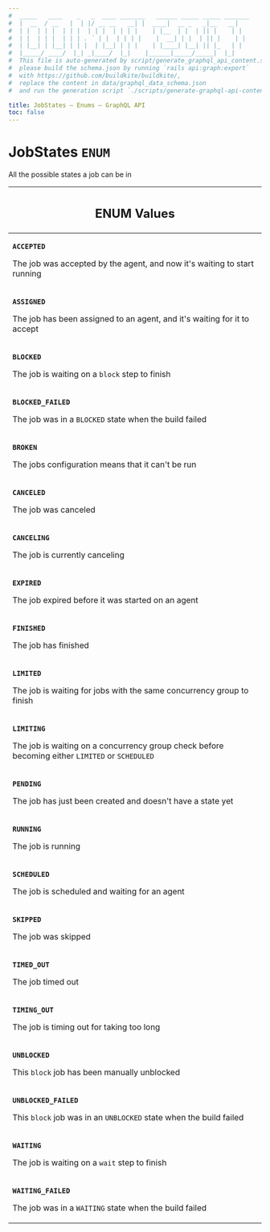 ```yaml
---
#  _____   ____    _   _  ____ _______   ______ _____ _____ _______
#  |  __  / __   |  | |/ __ __   __| |  ____|  __ _   _|__   __|
#  | |  | | |  | | |  | | |  | | | |    | |__  | |  | || |    | |
#  | |  | | |  | | | . ` | |  | | | |    |  __| | |  | || |    | |
#  | |__| | |__| | | |  | |__| | | |    | |____| |__| || |_   | |
#  |_____/ ____/  |_| _|____/  |_|    |______|_____/_____|  |_|
#  This file is auto-generated by script/generate_graphql_api_content.sh,
#  please build the schema.json by running `rails api:graph:export`
#  with https://github.com/buildkite/buildkite/,
#  replace the content in data/graphql_data_schema.json
#  and run the generation script `./scripts/generate-graphql-api-content.sh`.

title: JobStates – Enums – GraphQL API
toc: false
---
```

<!-- vale off -->
<h1 class="has-pills" data-algolia-exclude>
  JobStates
  <span class="pill pill--enum pill--normal-case pill--large"><code>ENUM</code></span>
</h1>
<!-- vale on -->


All the possible states a job can be in









<table class="responsive-table responsive-table--single-column-rows">
  <thead>
    <th>
      <h2 data-algolia-exclude>ENUM Values</h2>
    </th>
  </thead>
  <tbody>
    <tr><td><p><strong><code>ACCEPTED</code></strong></p><p>The job was accepted by the agent, and now it's waiting to start running</p></td></tr><tr><td><p><strong><code>ASSIGNED</code></strong></p><p>The job has been assigned to an agent, and it's waiting for it to accept</p></td></tr><tr><td><p><strong><code>BLOCKED</code></strong></p><p>The job is waiting on a <code>block</code> step to finish</p></td></tr><tr><td><p><strong><code>BLOCKED_FAILED</code></strong></p><p>The job was in a <code>BLOCKED</code> state when the build failed</p></td></tr><tr><td><p><strong><code>BROKEN</code></strong></p><p>The jobs configuration means that it can't be run</p></td></tr><tr><td><p><strong><code>CANCELED</code></strong></p><p>The job was canceled</p></td></tr><tr><td><p><strong><code>CANCELING</code></strong></p><p>The job is currently canceling</p></td></tr><tr><td><p><strong><code>EXPIRED</code></strong></p><p>The job expired before it was started on an agent</p></td></tr><tr><td><p><strong><code>FINISHED</code></strong></p><p>The job has finished</p></td></tr><tr><td><p><strong><code>LIMITED</code></strong></p><p>The job is waiting for jobs with the same concurrency group to finish</p></td></tr><tr><td><p><strong><code>LIMITING</code></strong></p><p>The job is waiting on a concurrency group check before becoming either <code>LIMITED</code> or <code>SCHEDULED</code></p></td></tr><tr><td><p><strong><code>PENDING</code></strong></p><p>The job has just been created and doesn't have a state yet</p></td></tr><tr><td><p><strong><code>RUNNING</code></strong></p><p>The job is running</p></td></tr><tr><td><p><strong><code>SCHEDULED</code></strong></p><p>The job is scheduled and waiting for an agent</p></td></tr><tr><td><p><strong><code>SKIPPED</code></strong></p><p>The job was skipped</p></td></tr><tr><td><p><strong><code>TIMED_OUT</code></strong></p><p>The job timed out</p></td></tr><tr><td><p><strong><code>TIMING_OUT</code></strong></p><p>The job is timing out for taking too long</p></td></tr><tr><td><p><strong><code>UNBLOCKED</code></strong></p><p>This <code>block</code> job has been manually unblocked</p></td></tr><tr><td><p><strong><code>UNBLOCKED_FAILED</code></strong></p><p>This <code>block</code> job was in an <code>UNBLOCKED</code> state when the build failed</p></td></tr><tr><td><p><strong><code>WAITING</code></strong></p><p>The job is waiting on a <code>wait</code> step to finish</p></td></tr><tr><td><p><strong><code>WAITING_FAILED</code></strong></p><p>The job was in a <code>WAITING</code> state when the build failed</p></td></tr>
  </tbody>
</table>
